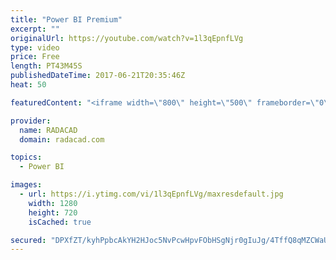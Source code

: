 ```yaml
---
title: "Power BI Premium"
excerpt: ""
originalUrl: https://youtube.com/watch?v=1l3qEpnfLVg
type: video
price: Free
length: PT43M45S
publishedDateTime: 2017-06-21T20:35:46Z
heat: 50

featuredContent: "<iframe width=\"800\" height=\"500\" frameborder=\"0\" src=\"https://www.youtube.com/embed/1l3qEpnfLVg\" allow=\"accelerometer; autoplay; encrypted-media; gyroscope; picture-in-picture\" allowfullscreen></iframe>"

provider:
  name: RADACAD
  domain: radacad.com

topics:
  - Power BI

images:
  - url: https://i.ytimg.com/vi/1l3qEpnfLVg/maxresdefault.jpg
    width: 1280
    height: 720
    isCached: true

secured: "DPXfZT/kyhPpbcAkYH2HJoc5NvPcwHpvFObHSgNjr0gIuJg/4TffQ8qMZCWaUitKKEztwjdESWaL7D9id5hIKCaE7MrjeO45eGqTHAvO8YZ/KGFWPvgfGks8AmqPQxdEdByU4DgCLfL0ou+UgJRgppQ0y00ZMObOzO/aZtHzeuDkaQ8U9fyPLAVVoJB4ndYpxyydCGAmv3pLXrDWjrpsk5BLzy1lhxV4v3VfsyEBvNDy95ilOWN/Gb6kT6TbZiAvYB3mRjGazZS83axZla79mPBEdBTtjYJtIUBfrxylQgRWyFtg2V2GnCbLOAa0mFY2LWJZD2EKwWNZ18FCVIiWa8+xfK9O+tzhvD5SIpbi6/WX0xTHvQxJ90wfCmbAZkQ3qWfyFVeF72CWEpUEm1yokGS05T1g/RNLf9J/dGfOiNw=;1XkjkOXBdsy1+n3XZItGUQ=="
---
```


